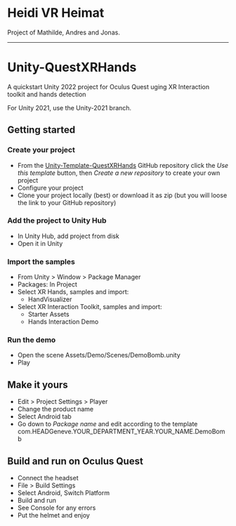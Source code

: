 
# Heidi VR Heimat

Project of Mathilde, Andres and Jonas.

-----------------------------------------------------------------

# Unity-QuestXRHands

A quickstart Unity 2022 project for Oculus Quest uging XR Interaction toolkit and hands detection

For Unity 2021, use the Unity-2021 branch.

## Getting started

### Create your project

* From the [Unity-Template-QuestXRHands](https://github.com/prossel/Unity-Template-QuestXRHands) GitHub repository click the *Use this template* button, then *Create a new repository* to create your own project
* Configure your project
* Clone your project locally (best) or download it as zip (but you will loose the link to your GitHub repository)

### Add the project to Unity Hub

* In Unity Hub, add project from disk
* Open it in Unity

### Import the samples

* From Unity > Window > Package Manager
* Packages: In Project
* Select XR Hands, samples and import:
  * HandVisualizer
* Select XR Interaction Toolkit, samples and import:
  * Starter Assets
  * Hands Interaction Demo

### Run the demo

* Open the scene Assets/Demo/Scenes/DemoBomb.unity
* Play

## Make it yours

* Edit > Project Settings > Player
* Change the product name
* Select Android tab
* Go down to *Package name* and edit according to the template
  com.HEADGeneve.YOUR_DEPARTMENT_YEAR.YOUR_NAME.DemoBomb

## Build and run on Oculus Quest

* Connect the headset
* File > Build Settings
* Select Android, Switch Platform
* Build and run
* See Console for any errors
* Put the helmet and enjoy
